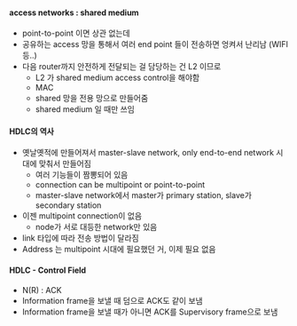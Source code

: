 #### access networks : shared medium

* point-to-point 이면 상관 없는데
* 공유하는 access 망을 통해서 여러 end point 들이 전송하면 엉켜서 난리남 (WIFI 등..)
* 다음 router까지 안전하게 전달되는 걸 담당하는 건 L2 이므로
    * L2 가 shared medium access control을 해야함
    * MAC
    * shared 망을 전용 망으로 만들어줌
    * shared medium 일 때만 쓰임
    
#### HDLC의 역사

* 옛날옛적에 만들어져서 master-slave network, only end-to-end network 시대에 맞춰서 만들어짐
    * 여러 기능들이 짬뽕되어 있음
    * connection can be multipoint or point-to-point
    * master-slave network에서 master가 primary station, slave가 secondary station
* 이젠 multipoint connection이 없음
    * node가 서로 대등한 network만 있음
* link 타입에 따라 전송 방법이 달라짐
* Address 는 multipoint 시대에 필요했던 거, 이제 필요 없음

#### HDLC - Control Field

* N(R) : ACK
* Information frame을 보낼 때 덤으로 ACK도 같이 보냄
* Information frame을 보낼 때가 아니면 ACK를 Supervisory frame으로 보냄